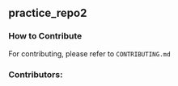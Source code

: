 ## practice_repo2
### How to Contribute
For contributing, please refer to ```CONTRIBUTING.md```

### Contributors: